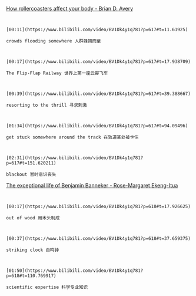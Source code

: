 [How rollercoasters affect your body - Brian D. Avery](https://www.bilibili.com/video/BV1Dk4y1q781?p=617)

```ad-note


[00:11](https://www.bilibili.com/video/BV1Dk4y1q781?p=617#t=11.61925)

crowds flooding somewhere 人群蜂拥而至

```

```ad-note


[00:17](https://www.bilibili.com/video/BV1Dk4y1q781?p=617#t=17.938709)

The Flip-Flap Railway 世界上第一座云霄飞车

```

```ad-note


[00:39](https://www.bilibili.com/video/BV1Dk4y1q781?p=617#t=39.388667)

resorting to the thrill 寻求刺激

```

```ad-note


[01:34](https://www.bilibili.com/video/BV1Dk4y1q781?p=617#t=94.09496)

get stuck somewhere around the track 在轨道某处被卡住

```

```ad-note


[02:31](https://www.bilibili.com/video/BV1Dk4y1q781?p=617#t=151.620211)

blackout 暂时意识丧失

```

[The exceptional life of Benjamin Banneker - Rose-Margaret Ekeng-Itua](https://www.bilibili.com/video/BV1Dk4y1q781?p=618)

```ad-note


[00:17](https://www.bilibili.com/video/BV1Dk4y1q781?p=618#t=17.926625)

out of wood 用木头制成

```

```ad-note


[00:37](https://www.bilibili.com/video/BV1Dk4y1q781?p=618#t=37.659375)

striking clock 自鸣钟

```

```ad-note


[01:50](https://www.bilibili.com/video/BV1Dk4y1q781?p=618#t=110.769917)

scientific expertise 科学专业知识

```